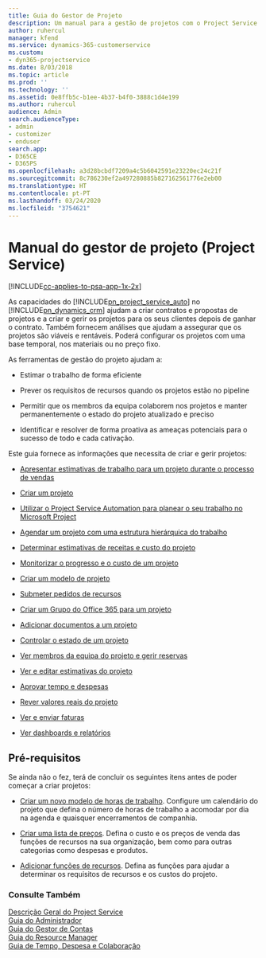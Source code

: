 ```yaml
---
title: Guia do Gestor de Projeto
description: Um manual para a gestão de projetos com o Project Service
author: ruhercul
manager: kfend
ms.service: dynamics-365-customerservice
ms.custom:
- dyn365-projectservice
ms.date: 8/03/2018
ms.topic: article
ms.prod: ''
ms.technology: ''
ms.assetid: 0e8ffb5c-b1ee-4b37-b4f0-3888c1d4e199
ms.author: ruhercul
audience: Admin
search.audienceType:
- admin
- customizer
- enduser
search.app:
- D365CE
- D365PS
ms.openlocfilehash: a3d28bcbdf7209a4c5b6042591e23220ec24c21f
ms.sourcegitcommit: 8c786230ef2a497280885b827162561776e2eb00
ms.translationtype: HT
ms.contentlocale: pt-PT
ms.lasthandoff: 03/24/2020
ms.locfileid: "3754621"
---
```

# <a name="project-manager-guide-project-service"></a>Manual do gestor de projeto (Project Service)

[!INCLUDE[cc-applies-to-psa-app-1x-2x](../includes/cc-applies-to-psa-app-1x-2x.md)]

As capacidades do [!INCLUDE[pn_project_service_auto](../includes/pn-project-service-auto.md)] no [!INCLUDE[pn_dynamics_crm](../includes/pn-dynamics-crm.md)] ajudam a criar contratos e propostas de projetos e a criar e gerir os projetos para os seus clientes depois de ganhar o contrato. Também fornecem análises que ajudam a assegurar que os projetos são viáveis e rentáveis. Poderá configurar os projetos com uma base temporal, nos materiais ou no preço fixo.  
  
 As ferramentas de gestão do projeto ajudam a:  
  
-   Estimar o trabalho de forma eficiente  
  
-   Prever os requisitos de recursos quando os projetos estão no pipeline  
  
-   Permitir que os membros da equipa colaborem nos projetos e manter permanentemente o estado do projeto atualizado e preciso  
  
-   Identificar e resolver de forma proativa as ameaças potenciais para o sucesso de todo e cada cativação.  
  
Este guia fornece as informações que necessita de criar e gerir projetos:  
  
-   [Apresentar estimativas de trabalho para um projeto durante o processo de vendas](../project-service/provide-estimates-project-during-sales-process.md)  
  
-   [Criar um projeto](../project-service/create-project.md)  
  
-   [Utilizar o Project Service Automation para planear o seu trabalho no Microsoft Project](../project-service/add-plan-work-microsoft-project.md)  
  
-   [Agendar um projeto com uma estrutura hierárquica do trabalho](../project-service/schedule-project-work-breakdown-structure.md)  
  
-   [Determinar estimativas de receitas e custo do projeto](../project-service/determine-project-cost-revenue-estimates.md)  
  
-   [Monitorizar o progresso e o custo de um projeto](../project-service/track-project-progress-cost.md)  
  
-   [Criar um modelo de projeto](../project-service/create-project-template.md)  
  
-   [Submeter pedidos de recursos](../project-service/submit-resource-requests.md)  
  
-   [Criar um Grupo do Office 365 para um projeto](../project-service/create-office-365-group-project.md)  
  
-   [Adicionar documentos a um projeto](../project-service/add-documents-project.md)  
  
-   [Controlar o estado de um projeto](../project-service/track-project-status.md)  
  
-   [Ver membros da equipa do projeto e gerir reservas](../project-service/view-project-team-members-manage-bookings.md)  
  
-   [Ver e editar estimativas do projeto](../project-service/view-edit-project-estimates.md)  
  
-   [Aprovar tempo e despesas](../project-service/approve-time-expenses.md)  
  
-   [Rever valores reais do projeto](../project-service/review-project-actuals.md)  
  
-   [Ver e enviar faturas](../project-service/view-send-invoices.md)  
  
-   [Ver dashboards e relatórios](../project-service/view-dashboards-reports.md)  
  
## <a name="prerequisites"></a>Pré-requisitos  
 Se ainda não o fez, terá de concluir os seguintes itens antes de poder começar a criar projetos:  
  
-   [Criar um novo modelo de horas de trabalho](../project-service/create-work-hours-template.md). Configure um calendário do projeto que defina o número de horas de trabalho a acomodar por dia na agenda e quaisquer encerramentos de companhia.  
  
-   [Criar uma lista de preços](../project-service/create-price-list.md). Defina o custo e os preços de venda das funções de recursos na sua organização, bem como para outras categorias como despesas e produtos.  
  
-   [Adicionar funções de recursos](../project-service/add-resource-roles.md). Defina as funções para ajudar a determinar os requisitos de recursos e os custos do projeto.  
  
### <a name="see-also"></a>Consulte Também  
 [Descrição Geral do Project Service](../project-service/overview.md)   
 [Guia do Administrador](../project-service/admin-guide.md)   
 [Guia do Gestor de Contas](../project-service/account-manager-guide.md)   
 [Guia do Resource Manager](../project-service/resource-manager-guide.md)   
 [Guia de Tempo, Despesa e Colaboração](../project-service/time-expense-collaboration-guide.md)


